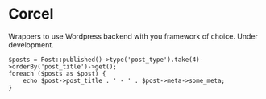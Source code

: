 Corcel
======

Wrappers to use Wordpress backend with you framework of choice. Under development.

    $posts = Post::published()->type('post_type').take(4)->orderBy('post_title')->get();
    foreach ($posts as $post) {
        echo $post->post_title . ' - ' . $post->meta->some_meta;
    }


